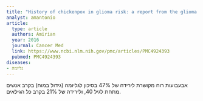 ```yaml
---
title: "History of chickenpox in glioma risk: a report from the glioma international case–control study (GICC)"
analyst: amantonio
article:
  type: article
  authors: Amirian
  year: 2016
  journal: Cancer Med
  link: https://www.ncbi.nlm.nih.gov/pmc/articles/PMC4924393
  pubmed: PMC4924393
diseases:
- גליומה
---
```


אבעבועות רוח מקושרת לירידה של 47% בסיכון לגליומה (גידול במוח) בקרב אנשים מתחת לגיל 40, ולירידה של 21% בקרב כל הגילאים.
